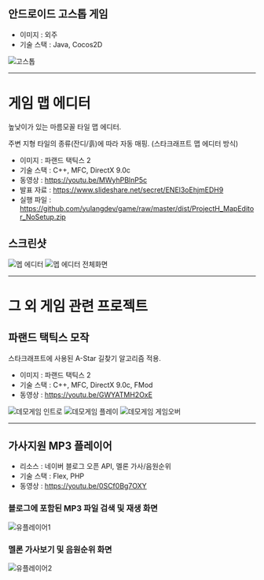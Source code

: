 ## 안드로이드 고스톱 게임

* 이미지 : 외주
* 기술 스택 : Java, Cocos2D

![고스톱](https://user-images.githubusercontent.com/68100240/88153748-c8f9aa80-cc40-11ea-8e94-1e410a9cae54.png)

***

# 게임 맵 에디터

높낮이가 있는 마름모꼴 타일 맵 에디터.

주변 지형 타일의 종류(잔디/흙)에 따라 자동 매핑. (스타크래프트 맵 에디터 방식)

* 이미지 : 파랜드 택틱스 2
* 기술 스택 :  C++, MFC, DirectX 9.0c
* 동영상 : https://youtu.be/MWyhPBlnP5c
* 발표 자료 : https://www.slideshare.net/secret/ENEl3oEhjmEDH9
* 실행 파일 : https://github.com/yulangdev/game/raw/master/dist/ProjectH_MapEditor_NoSetup.zip

## 스크린샷

![멥 에디터](https://user-images.githubusercontent.com/68100240/88148180-343f7e80-cc39-11ea-854d-9b1c16bc3798.PNG)
![멥 에디터 전체화면](https://user-images.githubusercontent.com/68100240/88148074-0a865780-cc39-11ea-927c-7406b470798e.PNG)

***

# 그 외 게임 관련 프로젝트

## 파랜드 택틱스 모작

스타크래프트에 사용된 A-Star 길찾기 알고리즘 적용.

* 이미지 : 파랜드 택틱스 2
* 기술 스택 :  C++, MFC, DirectX 9.0c, FMod
* 동영상 : https://youtu.be/GWYATMH2OxE

![데모게임 인트로](https://user-images.githubusercontent.com/68100240/88148907-440b9280-cc3a-11ea-96e0-ee5cf1291ab8.PNG)
![데모게임 플레이](https://user-images.githubusercontent.com/68100240/88148915-45d55600-cc3a-11ea-850e-71e07f287687.PNG)
![데모게임 게임오버](https://user-images.githubusercontent.com/68100240/88152238-b41c1780-cc3e-11ea-9110-aee074208637.PNG)

***

## 가사지원 MP3 플레이어

* 리소스 : 네이버 블로그 오픈 API, 멜론 가사/음원순위
* 기술 스택 : Flex, PHP
* 동영상 : https://youtu.be/0SCf0Bg7OXY

### 블로그에 포함된 MP3 파일 검색 및 재생 화면
![유플레이어1](https://user-images.githubusercontent.com/68100240/89381528-468ae380-d734-11ea-8e85-dc276675aad1.png)

### 멜론 가사보기 및 음원순위 화면
![유플레이어2](https://user-images.githubusercontent.com/68100240/89381529-47bc1080-d734-11ea-9d08-c9854ecfc938.png)
